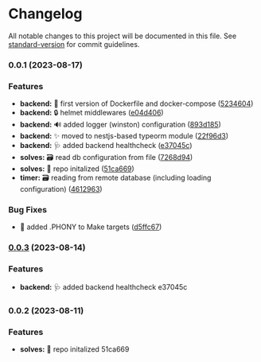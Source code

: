 # Changelog

All notable changes to this project will be documented in this file. See [standard-version](https://github.com/conventional-changelog/standard-version) for commit guidelines.

### 0.0.1 (2023-08-17)


### Features

* **backend:** :bricks: first version of Dockerfile and docker-compose ([5234604](https://github.com/sverdejot/rubiks-timer/commit/5234604ccbd720a742476cb3b6f36e0d44904adc))
* **backend:** :lock: helmet middlewares ([e04d406](https://github.com/sverdejot/rubiks-timer/commit/e04d4063dc82293029ac5e0285e4301c10d9924e))
* **backend:** :loud_sound: added logger (winston) configuration ([893d185](https://github.com/sverdejot/rubiks-timer/commit/893d18540b31e3b022c5e64904beb94997300c48))
* **backend:** :sparkles: moved to nestjs-based typeorm module ([22f96d3](https://github.com/sverdejot/rubiks-timer/commit/22f96d330f7e86a541a4b4511c9feab4bb2df722))
* **backend:** :stethoscope: added backend healthcheck ([e37045c](https://github.com/sverdejot/rubiks-timer/commit/e37045cc0fa9c5b592f146b6514c95aa11761cbe))
* **solves:** :card_file_box: read db configuration from file ([7268d94](https://github.com/sverdejot/rubiks-timer/commit/7268d949c9e8f915648a6319feb261e0a755a8af))
* **solves:** :tada: repo initalized ([51ca669](https://github.com/sverdejot/rubiks-timer/commit/51ca6690050013e8b4198a050653c56e7a7daa8d))
* **timer:** :card_file_box: reading from remote database (including loading configuration) ([4612963](https://github.com/sverdejot/rubiks-timer/commit/4612963b0f5e441c595c110e1c820e18d7fec973))


### Bug Fixes

* :green_heart: added .PHONY to Make targets ([d5ffc67](https://github.com/sverdejot/rubiks-timer/commit/d5ffc67d2d6bcd9004c1392bb5d6e3894478188d))

### [0.0.3](///compare/v0.0.2...v0.0.3) (2023-08-14)


### Features

* **backend:** :stethoscope: added backend healthcheck e37045c

### 0.0.2 (2023-08-11)


### Features

* **solves:** :tada: repo initalized 51ca669
